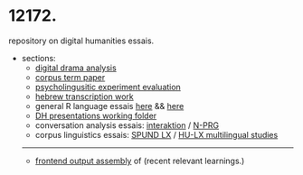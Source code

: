 # 12172.
repository on digital humanities essais.
- sections:
  - [digital drama analysis](https://github.com/esteeschwarz/DH_essais/tree/main/sections/DD)
  - [corpus term paper](https://github.com/esteeschwarz/DH_essais/tree/main/sections/DYN)
  - [psycholingusitic experiment evaluation](https://github.com/esteeschwarz/DH_essais/tree/main/sections/hux2021)
  - [hebrew transcription work](https://github.com/esteeschwarz/DH_essais/tree/main/sections/IVRIT)
  - general R language essais [here](https://github.com/esteeschwarz/DH_essais/tree/main/R) && [here](https://github.com/esteeschwarz/essais/tree/main/docs/STAT_R)
  - [DH presentations working folder](https://github.com/esteeschwarz/DH_essais/tree/main/sections/pr)
  - conversation analysis essais: [interaktion](https://github.com/esteeschwarz/essais/tree/main/docs/INT_CA) / [N-PRG](https://github.com/esteeschwarz/DH_essais/tree/main/sections/CA)
  - corpus linguistics essais: [SPUND LX](https://github.com/esteeschwarz/essais/tree/main/docs/corpusLX) / [HU-LX multilingual studies](https://github.com/esteeschwarz/DH_essais/tree/main/sections/HU-LX)
  ----
  - [frontend output assembly](https://userpage.fu-berlin.de/stschwarz/links?title=adaskool&ref=github) of (recent relevant learnings.)

